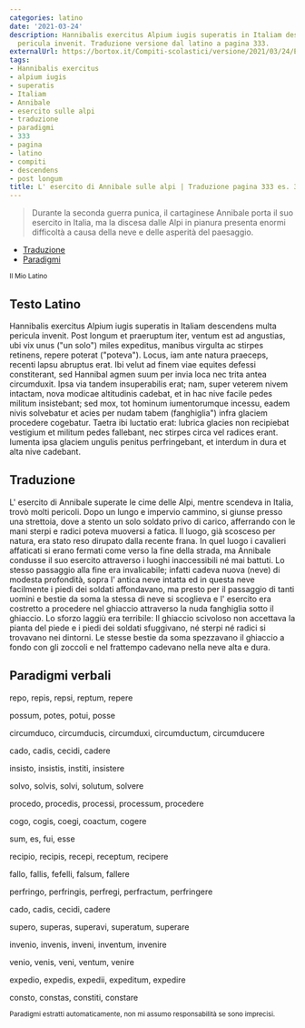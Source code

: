 ```yaml
---
categories: latino
date: '2021-03-24'
description: Hannibalis exercitus Alpium iugis superatis in Italiam descendens multa
  pericula invenit. Traduzione versione dal latino a pagina 333.
externalUrl: https://bortox.it/Compiti-scolastici/versione/2021/03/24/Esercito-Annibale-sulle-Alpi.html
tags:
- Hannibalis exercitus
- alpium iugis
- superatis
- Italiam
- Annibale
- esercito sulle alpi
- traduzione
- paradigmi
- 333
- pagina
- latino
- compiti
- descendens
- post longum
title: L' esercito di Annibale sulle alpi | Traduzione pagina 333 es. 33 con paradigmi
---
```


> Durante la seconda guerra punica, il cartaginese Annibale porta il suo esercito in Italia, ma la discesa dalle Alpi in pianura presenta enormi difficoltà a causa della neve e delle asperità del paesaggio. 

- [Traduzione](#traduzione)
- [Paradigmi](#paradigmi)


<sub> Il Mio Latino </sub>

## Testo Latino

Hannibalis exercitus Alpium iugis superatis in Italiam descendens multa pericula invenit. Post longum et praeruptum iter, ventum est ad angustias, ubi vix unus ("un solo") miles expeditus, manibus virgulta ac stirpes retinens, repere poterat ("poteva"). Locus, iam ante natura praeceps, recenti lapsu abruptus erat. Ibi velut ad finem viae equites defessi constiterant, sed Hannibal agmen suum per invia loca nec trita antea circumduxit. Ipsa via tandem insuperabilis erat; nam, super veterem nivem intactam, nova modicae altitudinis cadebat, et in hac nive facile pedes militum insistebant; sed mox, tot hominum iumentorumque incessu, eadem nivis solvebatur et acies per nudam tabem (fanghiglia") infra glaciem procedere cogebatur. Taetra ibi luctatio erat: lubrica glacies non recipiebat vestigium et militum pedes fallebant, nec stirpes circa vel radices erant. Iumenta ipsa glaciem ungulis penitus perfringebant, et interdum in dura et alta nive cadebant.

## Traduzione <a name="traduzione">

L' esercito di Annibale superate le cime delle Alpi, mentre scendeva in Italia, trovò molti pericoli. Dopo un lungo e impervio cammino, si giunse presso una strettoia, dove a stento un solo soldato privo di carico, afferrando con le mani sterpi e radici poteva muoversi a fatica. Il luogo, già scosceso per natura, era stato reso dirupato dalla recente frana. In quel luogo i cavalieri affaticati si erano fermati come verso la fine della strada, ma Annibale condusse il suo esercito attraverso i luoghi inaccessibili né mai battuti. Lo stesso passaggio alla fine era invalicabile; infatti cadeva nuova (neve) di modesta profondità,  sopra l' antica neve intatta ed in questa neve facilmente i piedi dei soldati affondavano, ma presto per il passaggio di tanti uomini e bestie da soma la stessa di neve si scoglieva e l' esercito era costretto a procedere nel ghiaccio attraverso la nuda fanghiglia sotto il ghiaccio. Lo sforzo laggiù era terribile: Il ghiaccio scivoloso non accettava la pianta del piede e i piedi dei soldati sfuggivano, né sterpi né radici si trovavano nei dintorni. Le stesse bestie da soma spezzavano il ghiaccio a fondo con gli zoccoli e nel frattempo cadevano nella neve alta e dura.


## Paradigmi verbali<a name="paradigmi">

repo, repis, repsi, reptum, repere

possum, potes, potui, posse

circumduco, circumducis, circumduxi, circumductum, circumducere

cado, cadis, cecidi, cadere

insisto, insistis, institi, insistere

solvo, solvis, solvi, solutum, solvere

procedo, procedis, processi, processum, procedere

cogo, cogis, coegi, coactum, cogere

sum, es, fui, esse

recipio, recipis, recepi, receptum, recipere

fallo, fallis, fefelli, falsum, fallere

perfringo, perfringis, perfregi, perfractum, perfringere

cado, cadis, cecidi, cadere

supero, superas, superavi, superatum, superare

invenio, invenis, inveni, inventum, invenire

venio, venis, veni, ventum, venire

expedio, expedis, expedii, expeditum, expedire

consto, constas, constiti, constare

<div class="nottoprint"><sub>Paradigmi estratti automaticamente, non mi assumo responsabilità se sono imprecisi.</sub></div>